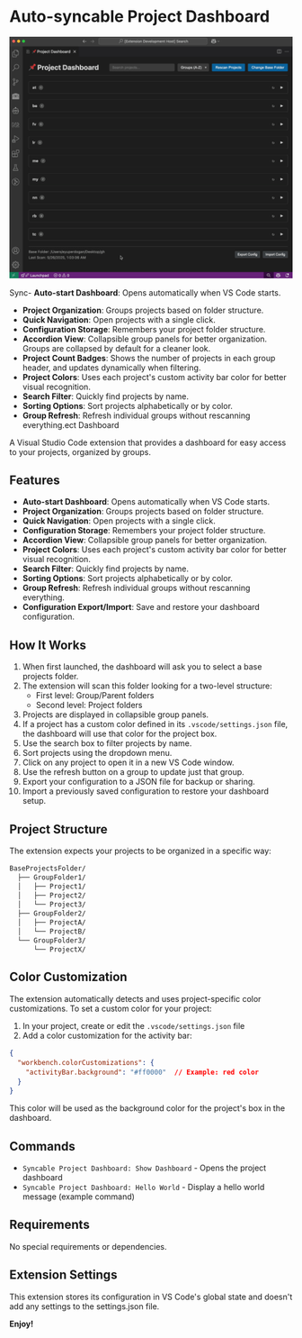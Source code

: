 # Auto-syncable Project Dashboard

![preview](./preview.gif)

Sync- **Auto-start Dashboard**: Opens automatically when VS Code starts.

- **Project Organization**: Groups projects based on folder structure.
- **Quick Navigation**: Open projects with a single click.
- **Configuration Storage**: Remembers your project folder structure.
- **Accordion View**: Collapsible group panels for better organization. Groups are collapsed by default for a cleaner look.
- **Project Count Badges**: Shows the number of projects in each group header, and updates dynamically when filtering.
- **Project Colors**: Uses each project's custom activity bar color for better visual recognition.
- **Search Filter**: Quickly find projects by name.
- **Sorting Options**: Sort projects alphabetically or by color.
- **Group Refresh**: Refresh individual groups without rescanning everything.ect Dashboard

A Visual Studio Code extension that provides a dashboard for easy access to your projects, organized by groups.

## Features

- **Auto-start Dashboard**: Opens automatically when VS Code starts.
- **Project Organization**: Groups projects based on folder structure.
- **Quick Navigation**: Open projects with a single click.
- **Configuration Storage**: Remembers your project folder structure.
- **Accordion View**: Collapsible group panels for better organization.
- **Project Colors**: Uses each project's custom activity bar color for better visual recognition.
- **Search Filter**: Quickly find projects by name.
- **Sorting Options**: Sort projects alphabetically or by color.
- **Group Refresh**: Refresh individual groups without rescanning everything.
- **Configuration Export/Import**: Save and restore your dashboard configuration.

## How It Works

1. When first launched, the dashboard will ask you to select a base projects folder.
2. The extension will scan this folder looking for a two-level structure:
   - First level: Group/Parent folders
   - Second level: Project folders
3. Projects are displayed in collapsible group panels.
4. If a project has a custom color defined in its `.vscode/settings.json` file, the dashboard will use that color for the project box.
5. Use the search box to filter projects by name.
6. Sort projects using the dropdown menu.
7. Click on any project to open it in a new VS Code window.
8. Use the refresh button on a group to update just that group.
9. Export your configuration to a JSON file for backup or sharing.
10. Import a previously saved configuration to restore your dashboard setup.

## Project Structure

The extension expects your projects to be organized in a specific way:

```
BaseProjectsFolder/
  ├── GroupFolder1/
  │   ├── Project1/
  │   ├── Project2/
  │   └── Project3/
  ├── GroupFolder2/
  │   ├── ProjectA/
  │   └── ProjectB/
  └── GroupFolder3/
      └── ProjectX/
```

## Color Customization

The extension automatically detects and uses project-specific color customizations. To set a custom color for your project:

1. In your project, create or edit the `.vscode/settings.json` file
2. Add a color customization for the activity bar:

```json
{
  "workbench.colorCustomizations": {
    "activityBar.background": "#ff0000"  // Example: red color
  }
}
```

This color will be used as the background color for the project's box in the dashboard.

## Commands

- `Syncable Project Dashboard: Show Dashboard` - Opens the project dashboard
- `Syncable Project Dashboard: Hello World` - Display a hello world message (example command)

## Requirements

No special requirements or dependencies.

## Extension Settings

This extension stores its configuration in VS Code's global state and doesn't add any settings to the settings.json file.

**Enjoy!**
